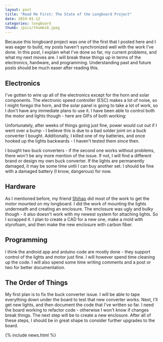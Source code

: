 ```yaml
---
layout: post
title: "Read Me First: The State of the Longboard Project"
date: 2019-01-12
categories: longboard
thumb: /pics/thumbi8.jpeg
---
```


Because this longboard project was one of the first that I posted here and I was eager to build, my posts haven't synchronized well with the work I've done. In this post, I explain what I've done so far, my current problems, and what my next moves are. I will break these things up in terms of the electronics, hardware, and programming. Understanding past and future posts should be much easer after reading this.

## Electronics
I've gotten to wire up all of the electronics except for the horn and solar components. The electronic speed controller (ESC) makes a lot of noise, so I might forego the horn, and the solar panel is going to take a lot of work, so I don't have any immediate plans to use it. I have been able to control both the motor and lights though - here are GIFs of both working:

Unfortunately, after weeks of things going just fine, power would cut out if I went over a bump - I believe this is due to a bad solder joint on a buck converter I bought. Additionally, I killed one of my batteries, and once hooked up the lights backwards - I haven't tested them since then.

I bought two buck converters - if the second one works without problems, there won't be any more mention of the issue. If not, I will find a different brand or design my own buck converter. If the lights are permanently damaged, it may be some time untli I can buy another set. I should be fine with a damaged battery (I know, dangerous) for now.

## Hardware
As I mentioned before, my friend [Shihao](shihaocao.com) did most of the work to get the motor mounted on my longboard. I did the work of mounting the lights underneath and creating an enclosure. The enclosure was ugly and bulky though - it also doesn't work with my newest system for attaching lights. So I scrapped it. I plan to create a CAD for a new one, make a mold with styrofoam, and then make the new enclosure with carbon fiber.

## Programming
I think the android app and arduino code are mostly done - they support control of the lights and motor just fine. I will however spend time cleaning up the code. I will also spend some time writing comments and a post or two for better documentation.

## The Order of Things
My first plan is to fix the buck converter issue. I will be able to tape everything down under the board to test that new converter works. Next, I'll get new lights, and then document the code that I've written so far. I need the board working to refactor code - otherwise I won't know if changes break things. The next step will be to create a new enclosure. After all of these steps, I should be in great shape to consider further upgrades to the board.

{% include news.html %}

